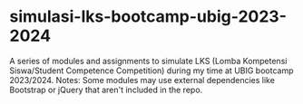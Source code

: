# simulasi-lks-bootcamp-ubig-2023-2024
A series of modules and assignments to simulate LKS (Lomba Kompetensi Siswa/Student Competence Competition) during my time at UBIG bootcamp 2023/2024.
Notes: Some modules may use external dependencies like Bootstrap or jQuery that aren't included in the repo.
